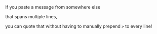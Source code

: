 >>>
If you paste a message from somewhere else

that spans multiple lines,

you can quote that without having to manually prepend `>` to every line!
>>>